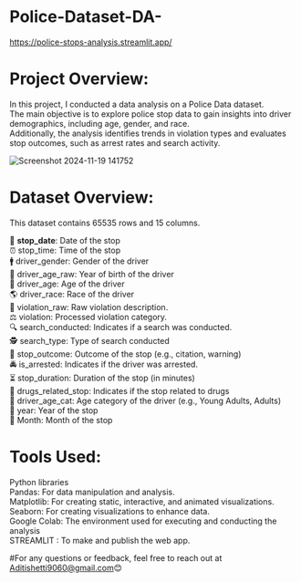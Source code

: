 # Police-Dataset-DA-
 https://police-stops-analysis.streamlit.app/  

 
# **Project Overview**:  
In this project, I conducted a data analysis on a Police Data dataset.  
The main objective is to explore police stop data to gain insights into driver demographics, including age, gender, and race.   
Additionally, the analysis identifies trends in violation types and evaluates stop outcomes, such as arrest rates and search activity.  

![Screenshot 2024-11-19 141752](https://github.com/user-attachments/assets/900ae8f2-6679-4fbc-9724-6403a7e25611)

# **Dataset Overview**:  
This dataset contains 65535 rows and 15 columns.

📅 **stop_date**: Date of the stop  
⏰ stop_time: Time of the stop  
🚹 driver_gender: Gender of the driver  
🎂 driver_age_raw: Year of birth of the driver  
👤 driver_age: Age of the driver  
🌎 driver_race: Race of the driver  
📜 violation_raw: Raw violation description.  
⚖️ violation: Processed violation category.  
🔍 search_conducted: Indicates if a search was conducted.  
🕵️ search_type: Type of search conducted  
📄 stop_outcome: Outcome of the stop (e.g., citation, warning)  
🚔 is_arrested: Indicates if the driver was arrested.  
⏳ stop_duration: Duration of the stop (in minutes)  
💊 drugs_related_stop: Indicates if the stop related to drugs     
👶 driver_age_cat: Age category of the driver (e.g., Young Adults, Adults)  
📆 year: Year of the stop  
📆 Month: Month of the stop  

# **Tools Used**: 
Python libraries  
Pandas: For data manipulation and analysis.  
Matplotlib: For creating static, interactive, and animated visualizations.   
Seaborn: For creating visualizations to enhance data.  
Google Colab: The environment used for executing and conducting the analysis  
STREAMLIT : To make and publish the web app.  


#For any questions or feedback, feel free to reach out at Aditishetti9060@gmail.com😊

